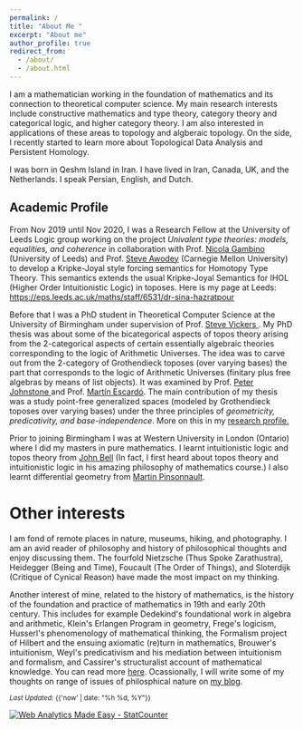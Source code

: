 ```yaml
---
permalink: /
title: "About Me "
excerpt: "About me"
author_profile: true
redirect_from: 
  - /about/
  - /about.html
---
```



I am a mathematician working in the foundation of mathematics and its connection to theoretical computer science. My main research interests include constructive mathematics and type theory, category theory and categorical logic, and higher category theory. I am also interested in applications of these areas to topology and algberaic topology. On the side, I recently started to learn more about Topological Data Analysis and Persistent Homology. 

I was born in Qeshm Island in Iran. I have lived in Iran, Canada, UK, and the Netherlands. I speak Persian, English, and Dutch. 	


## Academic Profile

From Nov 2019 until Nov 2020, I was a Research Fellow at the University of Leeds Logic group working on the project <em>Univalent type theories: models, equalities, and coherence</em> in collaboration with Prof. <a href="http://www1.maths.leeds.ac.uk/~pmtng/" target ="_blank"> Nicola Gambino </a>  (University of Leeds) and Prof. <a href="http://www.contrib.andrew.cmu.edu/~awodey/" target ="_blank">Steve Awodey</a> (Carnegie Mellon University) to develop a Kripke-Joyal style forcing semantics for Homotopy Type Theory. This semantics extends the usual Kripke-Joyal Semantics for IHOL (Higher Order Intuitionistic Logic) in toposes. Here is my page at Leeds: https://eps.leeds.ac.uk/maths/staff/6531/dr-sina-hazratpour

Before that I was a PhD student in Theoretical Computer Science at the University of Birmingham under supervision of Prof. <a href="https://www.cs.bham.ac.uk/~sjv/" target ="_blank"> Steve Vickers </a>. My PhD thesis was about some of the bicategorical aspects of topos theory arising from the 2-categorical aspects of certain essentially algebraic theories corresponding to the logic of Arithmetic Universes. The idea was to carve out from the 2-category of Grothendieck toposes (over varying bases) the part that corresponds to the logic of Arithmetic Universes 
(finitary plus free algebras by means of list objects). It was examined by Prof. <a href="https://www.dpmms.cam.ac.uk/person/ptj1000" target ="_blank">  Peter Johnstone </a> and Prof. <a href="https://www.cs.bham.ac.uk/~mhe/" target ="_blank">  Martín Escardó</a>. The main contribution of my thesis was a study point-free generalized spaces (modeled by Grothendieck toposes over varying bases) under the three principles of <em>geometricity, predicativity, and base-independence</em>. More on this in my <a href="/research/" target="_blank">research profile.</a>

Prior to joining Birmingham I was at Western University in London (Ontario) where I did my masters in pure mathematics. I learnt intuitionistic logic and topos theory from <a href="https://www.uwo.ca/philosophy/people/bell.html" target="_blank">John Bell</a> (In fact, I first heard about topos theory and intuitionistic logic in his amazing philosophy of mathematics course.) I also learnt differential geometry from <a href="http://www-home.math.uwo.ca/~mpinson/" target="_blank">Martin Pinsonnault</a>. 




<!--
 a member of <a href="https://www.cs.bham.ac.uk/research/groupings/theory/" target="_blank">Theory of Computation</a> group at University of Birmingham. 
--> 
 

Other interests 
======

I am fond of remote places in nature, museums, hiking, and photography. I am an avid reader of philosophy and history of philosophical thoughts and enjoy discussing them. The fourfold Nietzsche (Thus Spoke Zarathustra), Heidegger (Being and Time), Foucault (The Order of Things), and Sloterdijk (Critique of Cynical Reason) have made the most impact on my thinking.  

Another interest of mine, related to the history of mathematics, is the history of the foundation and practice of mathematics in 19th and early 20th century. This includes for example Dedekind's foundational work in algebra and arithmetic, Klein's Erlangen Program in geometry, Frege's logicism, Husserl's phenomenology of mathematical thinking, the Formalism project of Hilbert and the ensuing axiomatic (re)turn in mathematics, Brouwer's intuitionism, Weyl's predicativism and his mediation between intuitionism and formalism, and Cassirer's structuralist account of mathematical knowledge. You can read more [here](https://sinhp.github.io/links/#phil-math:reading-list). Ocassionally, I will write some of my thoughts on range of issues of philosphical nature on <a href="/year-archive">my blog</a>. 

 

<div class="footer-col footer-col-3">
      <small>
        <em>Last Updated:</em> {{'now' | date: "%h %d, %Y"}}
        </small>        
</div>

<!-- Default Statcounter code for Github page
https://sinhp.github.io/ -->
<script type="text/javascript">
var sc_project=11670804; 
var sc_invisible=0; 
var sc_security="f1158054"; 
var scJsHost = (("https:" == document.location.protocol) ?
"https://secure." : "http://www.");
document.write("<sc"+"ript type='text/javascript' src='" +
scJsHost+
"statcounter.com/counter/counter.js'></"+"script>");
</script>
<noscript><div class="statcounter"><a title="Web Analytics
Made Easy - StatCounter" href="http://statcounter.com/"
target="_blank"><img class="statcounter"
src="//c.statcounter.com/11670804/0/f1158054/0/" alt="Web
Analytics Made Easy - StatCounter"></a></div></noscript>
<!-- End of Statcounter Code -->


